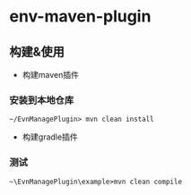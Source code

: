 # env-maven-plugin


## 构建&使用

- 构建maven插件

### 安装到本地仓库
```
~/EvnManagePlugin> mvn clean install
```

- 构建gradle插件


### 测试
```
~\EvnManagePlugin\example>mvn clean compile
```

